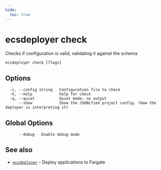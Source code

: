```yaml
---
hide:
  toc: true
---
```

# ecsdeployer check

Checks if configuration is valid, validating it against the schema

```
ecsdeployer check [flags]
```

## Options

```
  -c, --config string   Configuration file to check
  -h, --help            help for check
  -q, --quiet           Quiet mode: no output
      --show            Show the JSONified project config. (How the deployer is interpreting it)
```

## Global Options

```
      --debug   Enable debug mode
```

## See also

* [`ecsdeployer`](ecsdeployer.md)	 - Deploy applications to Fargate

